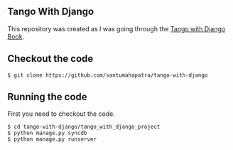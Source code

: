 ## Tango With Django

This repository was created as I was going through the [Tango with Django Book](http://www.tangowithdjango.com/book/).


## Checkout the code

```shell
$ git clone https://github.com/santumahapatra/tango-with-django
```

## Running the code

First you need to checkout the code. 

```shell
$ cd tango-with-django/tango_with_django_project
$ python manage.py syncdb
$ python manage.py runserver
```